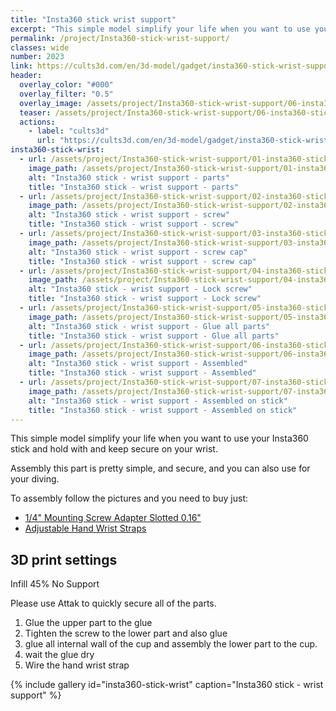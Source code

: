 ```yaml
---
title: "Insta360 stick wrist support"
excerpt: "This simple model simplify your life when you want to use your Insta360 stick and hold with and keep secure on your wrist."
permalink: /project/Insta360-stick-wrist-support/
classes: wide
number: 2023
link: https://cults3d.com/en/3d-model/gadget/insta360-stick-wrist-support
header:
  overlay_color: "#000"
  overlay_filter: "0.5"
  overlay_image: /assets/project/Insta360-stick-wrist-support/06-insta360-stick-wrist-assembled.jpg
  teaser: /assets/project/Insta360-stick-wrist-support/06-insta360-stick-wrist-assembled.jpg
  actions:
    - label: "cults3d"
      url: "https://cults3d.com/en/3d-model/gadget/insta360-stick-wrist-support"
insta360-stick-wrist:
  - url: /assets/project/Insta360-stick-wrist-support/01-insta360-stick-wrist-parts.jpg
    image_path: /assets/project/Insta360-stick-wrist-support/01-insta360-stick-wrist-parts.jpg
    alt: "Insta360 stick - wrist support - parts"
    title: "Insta360 stick - wrist support - parts"
  - url: /assets/project/Insta360-stick-wrist-support/02-insta360-stick-wrist-screw.jpg
    image_path: /assets/project/Insta360-stick-wrist-support/02-insta360-stick-wrist-screw.jpg
    alt: "Insta360 stick - wrist support - screw"
    title: "Insta360 stick - wrist support - screw"
  - url: /assets/project/Insta360-stick-wrist-support/03-insta360-stick-wrist-screw-cap.jpg
    image_path: /assets/project/Insta360-stick-wrist-support/03-insta360-stick-wrist-screw-cap.jpg
    alt: "Insta360 stick - wrist support - screw cap"
    title: "Insta360 stick - wrist support - screw cap"
  - url: /assets/project/Insta360-stick-wrist-support/04-insta360-stick-wrist-lock.jpg
    image_path: /assets/project/Insta360-stick-wrist-support/04-insta360-stick-wrist-lock.jpg
    alt: "Insta360 stick - wrist support - Lock screw"
    title: "Insta360 stick - wrist support - Lock screw"
  - url: /assets/project/Insta360-stick-wrist-support/05-insta360-stick-wrist-glue.jpg
    image_path: /assets/project/Insta360-stick-wrist-support/05-insta360-stick-wrist-glue.jpg
    alt: "Insta360 stick - wrist support - Glue all parts"
    title: "Insta360 stick - wrist support - Glue all parts"
  - url: /assets/project/Insta360-stick-wrist-support/06-insta360-stick-wrist-assembled.jpg
    image_path: /assets/project/Insta360-stick-wrist-support/06-insta360-stick-wrist-assembled.jpg
    alt: "Insta360 stick - wrist support - Assembled"
    title: "Insta360 stick - wrist support - Assembled"
  - url: /assets/project/Insta360-stick-wrist-support/07-insta360-stick-wrist-on-stick.jpg
    image_path: /assets/project/Insta360-stick-wrist-support/07-insta360-stick-wrist-on-stick.jpg
    alt: "Insta360 stick - wrist support - Assembled on stick"
    title: "Insta360 stick - wrist support - Assembled on stick"
---
```


This simple model simplify your life when you want to use your Insta360 stick and hold with and keep secure on your wrist.

Assembly this part is pretty simple, and secure, and you can also use for your diving.

To assembly follow the pictures and you need to buy just:
* [1/4" Mounting Screw Adapter Slotted 0.16"](https://amzn.to/3PWpKh9)
* [Adjustable Hand Wrist Straps](https://amzn.to/3PydAcU)


## 3D print settings

Infill 45%
No Support

Please use Attak to quickly secure all of the parts.

1. Glue the upper part to the glue
2. Tighten the screw to the lower part and also glue
3. glue all internal wall of the cup and assembly the lower part to the cup.
4. wait the glue dry
5. Wire the hand wrist strap

{% include gallery id="insta360-stick-wrist" caption="Insta360 stick - wrist support" %}